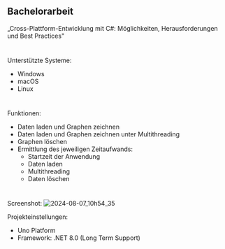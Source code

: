## Bachelorarbeit
„Cross-Plattform-Entwicklung mit C#: Möglichkeiten, Herausforderungen und Best Practices"
#
Unterstützte Systeme:
- Windows
- macOS
- Linux
#
Funktionen:
- Daten laden und Graphen zeichnen
- Daten laden und Graphen zeichnen unter Multithreading
- Graphen löschen
- Ermittlung des jeweiligen Zeitaufwands:
  - Startzeit der Anwendung
  - Daten laden
  - Multithreading
  - Daten löschen
#
Screenshot:
![2024-08-07_10h54_35](https://github.com/user-attachments/assets/fe3fb80a-b49d-475f-8372-dbe7a6c45930)

Projekteinstellungen:
- Uno Platform
- Framework: .NET 8.0 (Long Term Support)
